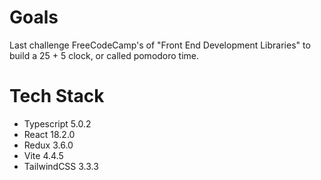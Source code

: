 # Goals
Last challenge FreeCodeCamp's of "Front End Development Libraries" to build a 25 + 5 clock, or called pomodoro time.

# Tech Stack
- Typescript 5.0.2
- React 18.2.0
- Redux 3.6.0
- Vite 4.4.5
- TailwindCSS 3.3.3
